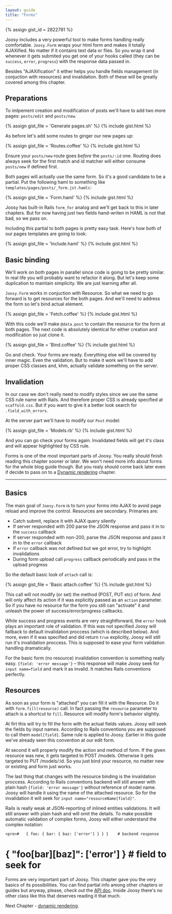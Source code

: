 ```yaml
---
layout: guide
title: "Forms"
---
```


{% assign gist_id = 2822781 %}

Joosy includes a very powerful tool to make forms handling really comfortable. `Joosy.Form` wraps your html form and makes it totally AJAXified. No matter if it contains text data or files. So you wrap it and whenever it gets submited you get one of your hooks called (they can be `success`, `error`, `progress`) with the response data passed in.

Besides "AJAXification" it either helps you handle fields management (in conjuction with resources) and invalidation. Both of these will be greatly covered among this chapter.

## Preparations

To imlpement creation and modification of posts we'll have to add two more pages: `posts/edit` and `posts/new`.

{% assign gist_file = 'Generate pages.sh' %}
{% include gist.html %}

As before let's add some routes to ginger our new pages up:

{% assign gist_file = 'Routes.coffee' %}
{% include gist.html %}

Ensure your `posts/new` route goes _before_ the `posts/:id` one. Routing does always seek for the first match and id matcher will either consume `posts/new` if defined first.

Both pages will actually use the same form. So it's a good candidate to be a partial. Put the following haml to something like `templates/pages/posts/_form.jst.hamlc`:

{% assign gist_file = 'Form.haml' %}
{% include gist.html %}

Joosy has built-in Rails `form_for` analog and we'll get back to this in later chapters. But for now having just two fields hand-writen in HAML is not that bad, so we pass on.

Including this partial to both pages is pretty easy task. Here's how both of our pages templates are going to look:

{% assign gist_file = 'Include.haml' %}
{% include gist.html %}

## Basic binding

We'll work on both pages in parallel since code is going to be pretty similar. In real life you will probably want to refactor it along. But let's keep some duplication to maintain simplicity. We are just learning after all.

`Joosy.Form` works in conjuction with Resource. So what we need to go forward is to get resources for the both pages. And we'll need to address the form so let's bind actual element.

{% assign gist_file = 'Fetch.coffee' %}
{% include gist.html %}

With this code we'll make `@data.post` to contain the resource for the form at both pages. The next code is absolutely identical for either creation and modification so just clone it.

{% assign gist_file = 'Bind.coffee' %}
{% include gist.html %}

Go and check. Your forms are ready. Everything else will be covered by inner magic. Even the validation. But to make it work we'll have to add proper CSS classes and, khm, actually validate something on the server.

## Invalidation

In our case we don't really need to modify styles since we use the same CSS rule name with Rails. And therefore proper CSS is already specified at `scaffold.css`. But if you want to give it a better look search for `.field_with_errors`.

At the server part we'll have to modify our `Post` model:

{% assign gist_file = 'Models.rb' %}
{% include gist.html %}

And you can go check your forms again. Invalidated fields will get it's class and will appear highlighted by CSS rule.

<div class="warning">
  <p>
    Forms is one of the most important parts of Joosy. You really should finish reading this chapter sooner or later. We won't need more info about forms for the whole blog guide though. But you realy should come back later even if decide to pass on to a <a href="/guides/blog/dynamic-rendering.html">Dynamic rendering</a> chapter.
  </p>
</div>

<hr class="additional" />

## Basics

The main goal of `Joosy.Form` is to turn your forms into AJAX to avoid page reload and improve the control. Resources are secondary. Primaries are:

* Catch submit, replace it with AJAX query silently
* If server responded with 200 parse the JSON response and pass it in to the `success` callback
* If server responded with non-200, parse the JSON response and pass it in to the `error` callback
* If `error` callback was not defined but we got error, try to highlight invalidations
* During form upload call `progress` callback periodically and pass in the upload progress

So the default basic look of `attach` call is:

{% assign gist_file = 'Basic attach.coffee' %}
{% include gist.html %}

This call will not modify (or set) the method (POST, PUT etc) of form. And will only affect its action if it was explicitly passed as an `action` parameter. So if you have no resource for the form you still can "activate" it and unleash the power of success/error/progress callbacks.

While success and progress events are very straightforward, the `error` hook plays an important role of validation. If this was not specified Joosy will fallback to default invalidation proccess (which is described below). And more, even if it was specified and did return `true` explicitly, Joosy will still run it's invalidation proccess. This is supposed to ease your form validation handling dramatically.

For the basic form (no resource) invalidation convention is something really easy. `{field: 'error message'}` – this response will make Joosy seek for `input name=field` and mark it as invalid. It matches Rails conventions perfectly.

## Resources

As soon as your form is "attached" you can fill it with the Resource. Do it with `form.fill(resource)` call. In fact passing the `resource` parameter to attach is a shortcut to `fill`. Resource will modify form's behavior slightly.

At firt this will try to fill the form with the actual fields values. Joosy will seek the fields by input names. According to Rails conventions you are supposed to call them `model[field]`. Same rule is applied to Joosy. Earlier in this guide we've already seen this convention at our edit form.

At second it will properly modify the action and method of form. If the given resource was new, it gets targeted to POST /models. Otherwise it gets targeted to PUT /models/:id. So you just bind your resource, no matter new or existing and form just works.

The last thing that changes with the resource binding is the invalidation proccess. According to Rails conventions backend will still answer with plain hash `{field: 'error message'}` without reference of model name. Joosy will handle it using the name of the attached resource. So for the invalidation it will seek for `input name="resourceName[field]"`.

<div class="info">
  <p>
    Rails is really weak at JSON-reporting of inlined entities validations. It will still answer with plain hash and will omit the details. To make possible automatic validation of complex forms, Joosy will either understand the complex notation:

    <pre>#   { foo: { bar: { baz: ['error'] } } }    # backend response
#   { "foo[bar][baz]": ['error'] }          # field to seek for</pre>
  </p>
</div>

Forms are very important part of Joosy. This chapter gave you the very basics of its possibilities. You can find partial info among other chapters or guides but anyway, please, check out the <a href="http://api.joosy.ws/classes/Joosy/Form.html">API doc</a>. Inside Joosy there's no other class like this that deserves reading it that much.

Next Chapter - [dynamic rendering](/guides/blog/dynamic-rendering.html).
